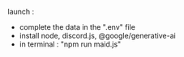 launch :
- complete the data in the ".env" file
- install node, discord.js, @google/generative-ai
- in terminal : "npm run maid.js"
